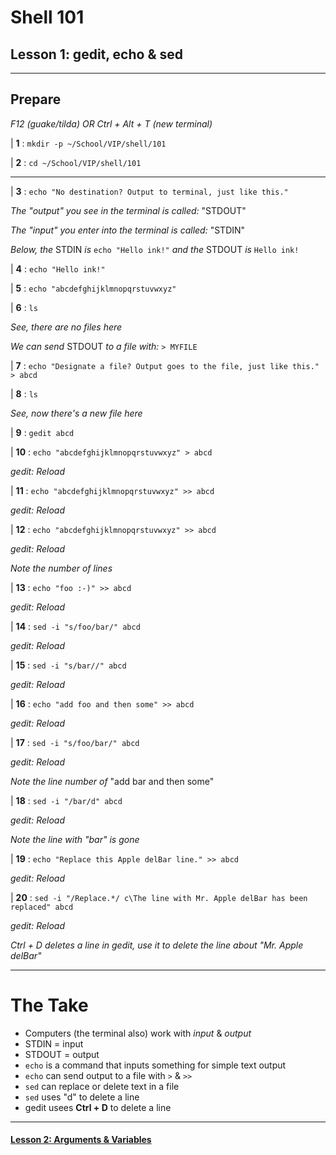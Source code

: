 # Shell 101
## Lesson 1: gedit, echo & sed

___

## Prepare

*F12 (guake/tilda) OR Ctrl + Alt + T (new terminal)*

| **1** : `mkdir -p ~/School/VIP/shell/101`

| **2** : `cd ~/School/VIP/shell/101`

___

| **3** : `echo "No destination? Output to terminal, just like this."`

*The "output" you see in the terminal is called:* "STDOUT"

*The "input" you enter into the terminal is called:* "STDIN"

*Below, the* STDIN *is* `echo "Hello ink!"` *and the* STDOUT *is* `Hello ink!`

| **4** : `echo "Hello ink!"`

| **5** : `echo "abcdefghijklmnopqrstuvwxyz"`

| **6** : `ls`

*See, there are no files here*

*We can send* STDOUT *to a file with:* `> MYFILE`

| **7** : `echo "Designate a file? Output goes to the file, just like this." > abcd`

| **8** : `ls`

*See, now there's a new file here*

| **9** : `gedit abcd`

| **10** : `echo "abcdefghijklmnopqrstuvwxyz" > abcd`

*gedit: Reload*

| **11** : `echo "abcdefghijklmnopqrstuvwxyz" >> abcd`

*gedit: Reload*

| **12** : `echo "abcdefghijklmnopqrstuvwxyz" >> abcd`

*gedit: Reload*

*Note the number of lines*

| **13** : `echo "foo :-)" >> abcd`

*gedit: Reload*

| **14** : `sed -i "s/foo/bar/" abcd`

*gedit: Reload*

| **15** : `sed -i "s/bar//" abcd`

*gedit: Reload*

| **16** : `echo "add foo and then some" >> abcd`

*gedit: Reload*

| **17** : `sed -i "s/foo/bar/" abcd`

*gedit: Reload*

*Note the line number of* "add bar and then some"

| **18** : `sed -i "/bar/d" abcd`

*gedit: Reload*

*Note the line with "bar" is gone*

| **19** : `echo "Replace this Apple delBar line." >> abcd`

*gedit: Reload*

| **20** : `sed -i "/Replace.*/ c\The line with Mr. Apple delBar has been replaced" abcd`

*gedit: Reload*

*Ctrl + D deletes a line in gedit, use it to delete the line about "Mr. Apple delBar"*

___

# The Take

- Computers (the terminal also) work with *input* & *output*
- STDIN = input
- STDOUT = output
- `echo` is a command that inputs something for simple text output
- `echo` can send output to a file with `>` & `>>`
- `sed` can replace or delete text in a file
- `sed` uses "d" to delete a line
- gedit usees **Ctrl + D** to delete a line

___

#### [Lesson 2: Arguments & Variables](https://github.com/inkVerb/vip/blob/master/101-shell/Lesson-02.md)

